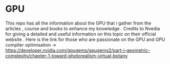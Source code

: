 # GPU
This repo has all the information about the GPU that i gather from the articles , course and books  to enhance my knowledge  .
Credits to Nvedia for giving a detailed and useful information on this topic on their official website  .
Here is the link for those who are passionate on the GPU and GPU complier optimisation -> https://developer.nvidia.com/gpugems/gpugems2/part-i-geometric-complexity/chapter-1-toward-photorealism-virtual-botany
